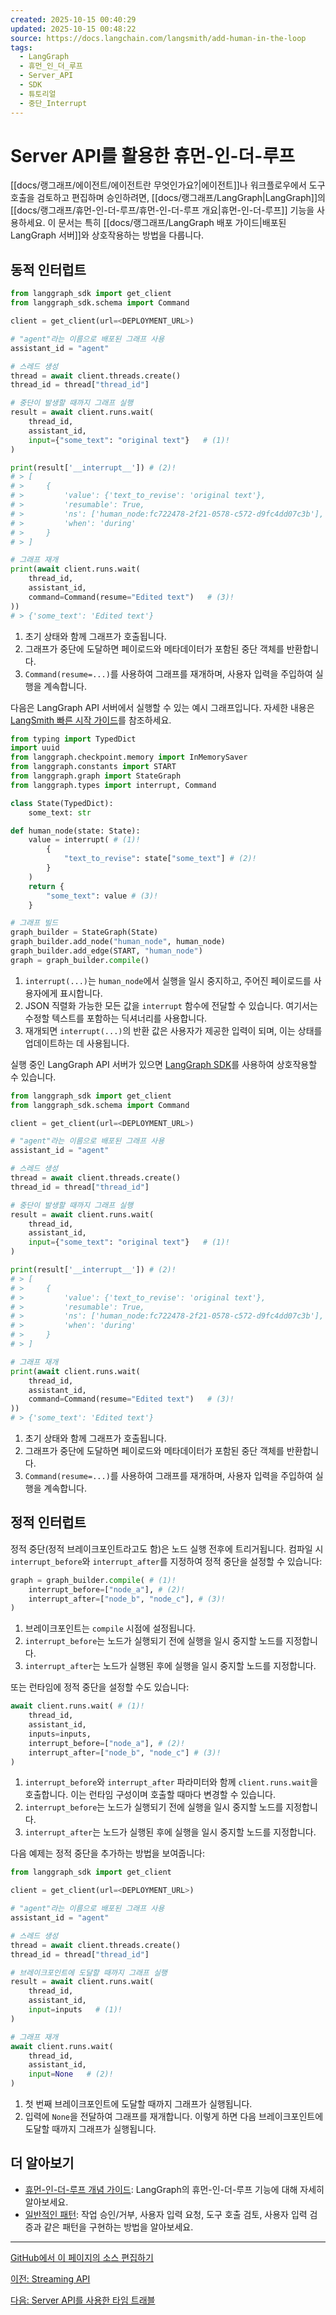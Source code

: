 ```yaml
---
created: 2025-10-15 00:40:29
updated: 2025-10-15 00:48:22
source: https://docs.langchain.com/langsmith/add-human-in-the-loop
tags:
  - LangGraph
  - 휴먼_인_더_루프
  - Server_API
  - SDK
  - 튜토리얼
  - 중단_Interrupt
---
```

# Server API를 활용한 휴먼-인-더-루프

[[docs/랭그래프/에이전트/에이전트란 무엇인가요?|에이전트]]나 워크플로우에서 도구 호출을 검토하고 편집하며 승인하려면, [[docs/랭그래프/LangGraph|LangGraph]]의 [[docs/랭그래프/휴먼-인-더-루프/휴먼-인-더-루프 개요|휴먼-인-더-루프]] 기능을 사용하세요. 이 문서는 특히 [[docs/랭그래프/LangGraph 배포 가이드|배포된 LangGraph 서버]]와 상호작용하는 방법을 다룹니다.

## 동적 인터럽트

```python
from langgraph_sdk import get_client
from langgraph_sdk.schema import Command

client = get_client(url=<DEPLOYMENT_URL>)

# "agent"라는 이름으로 배포된 그래프 사용
assistant_id = "agent"

# 스레드 생성
thread = await client.threads.create()
thread_id = thread["thread_id"]

# 중단이 발생할 때까지 그래프 실행
result = await client.runs.wait(
    thread_id,
    assistant_id,
    input={"some_text": "original text"}   # (1)!
)

print(result['__interrupt__']) # (2)!
# > [
# >     {
# >         'value': {'text_to_revise': 'original text'},
# >         'resumable': True,
# >         'ns': ['human_node:fc722478-2f21-0578-c572-d9fc4dd07c3b'],
# >         'when': 'during'
# >     }
# > ]

# 그래프 재개
print(await client.runs.wait(
    thread_id,
    assistant_id,
    command=Command(resume="Edited text")   # (3)!
))
# > {'some_text': 'Edited text'}
```

1. 초기 상태와 함께 그래프가 호출됩니다.
2. 그래프가 중단에 도달하면 페이로드와 메타데이터가 포함된 중단 객체를 반환합니다.
3. `Command(resume=...)`를 사용하여 그래프를 재개하며, 사용자 입력을 주입하여 실행을 계속합니다.

다음은 LangGraph API 서버에서 실행할 수 있는 예시 그래프입니다. 자세한 내용은 [LangSmith 빠른 시작 가이드](https://docs.langchain.com/langsmith/deployment-quickstart)를 참조하세요.

```python
from typing import TypedDict
import uuid
from langgraph.checkpoint.memory import InMemorySaver
from langgraph.constants import START
from langgraph.graph import StateGraph
from langgraph.types import interrupt, Command

class State(TypedDict):
    some_text: str

def human_node(state: State):
    value = interrupt( # (1)!
        {
            "text_to_revise": state["some_text"] # (2)!
        }
    )
    return {
        "some_text": value # (3)!
    }

# 그래프 빌드
graph_builder = StateGraph(State)
graph_builder.add_node("human_node", human_node)
graph_builder.add_edge(START, "human_node")
graph = graph_builder.compile()
```

1. `interrupt(...)`는 `human_node`에서 실행을 일시 중지하고, 주어진 페이로드를 사용자에게 표시합니다.
2. JSON 직렬화 가능한 모든 값을 `interrupt` 함수에 전달할 수 있습니다. 여기서는 수정할 텍스트를 포함하는 딕셔너리를 사용합니다.
3. 재개되면 `interrupt(...)`의 반환 값은 사용자가 제공한 입력이 되며, 이는 상태를 업데이트하는 데 사용됩니다.

실행 중인 LangGraph API 서버가 있으면 [LangGraph SDK](https://docs.langchain.com/langsmith/python-sdk)를 사용하여 상호작용할 수 있습니다.

```python
from langgraph_sdk import get_client
from langgraph_sdk.schema import Command

client = get_client(url=<DEPLOYMENT_URL>)

# "agent"라는 이름으로 배포된 그래프 사용
assistant_id = "agent"

# 스레드 생성
thread = await client.threads.create()
thread_id = thread["thread_id"]

# 중단이 발생할 때까지 그래프 실행
result = await client.runs.wait(
    thread_id,
    assistant_id,
    input={"some_text": "original text"}   # (1)!
)

print(result['__interrupt__']) # (2)!
# > [
# >     {
# >         'value': {'text_to_revise': 'original text'},
# >         'resumable': True,
# >         'ns': ['human_node:fc722478-2f21-0578-c572-d9fc4dd07c3b'],
# >         'when': 'during'
# >     }
# > ]

# 그래프 재개
print(await client.runs.wait(
    thread_id,
    assistant_id,
    command=Command(resume="Edited text")   # (3)!
))
# > {'some_text': 'Edited text'}
```

1. 초기 상태와 함께 그래프가 호출됩니다.
2. 그래프가 중단에 도달하면 페이로드와 메타데이터가 포함된 중단 객체를 반환합니다.
3. `Command(resume=...)`를 사용하여 그래프를 재개하며, 사용자 입력을 주입하여 실행을 계속합니다.

## 정적 인터럽트

정적 중단(정적 브레이크포인트라고도 함)은 노드 실행 전후에 트리거됩니다. 컴파일 시 `interrupt_before`와 `interrupt_after`를 지정하여 정적 중단을 설정할 수 있습니다:

```python
graph = graph_builder.compile( # (1)!
    interrupt_before=["node_a"], # (2)!
    interrupt_after=["node_b", "node_c"], # (3)!
)
```

1. 브레이크포인트는 `compile` 시점에 설정됩니다.
2. `interrupt_before`는 노드가 실행되기 전에 실행을 일시 중지할 노드를 지정합니다.
3. `interrupt_after`는 노드가 실행된 후에 실행을 일시 중지할 노드를 지정합니다.

또는 런타임에 정적 중단을 설정할 수도 있습니다:

```python
await client.runs.wait( # (1)!
    thread_id,
    assistant_id,
    inputs=inputs,
    interrupt_before=["node_a"], # (2)!
    interrupt_after=["node_b", "node_c"] # (3)!
)
```

1. `interrupt_before`와 `interrupt_after` 파라미터와 함께 `client.runs.wait`을 호출합니다. 이는 런타임 구성이며 호출할 때마다 변경할 수 있습니다.
2. `interrupt_before`는 노드가 실행되기 전에 실행을 일시 중지할 노드를 지정합니다.
3. `interrupt_after`는 노드가 실행된 후에 실행을 일시 중지할 노드를 지정합니다.

다음 예제는 정적 중단을 추가하는 방법을 보여줍니다:

```python
from langgraph_sdk import get_client

client = get_client(url=<DEPLOYMENT_URL>)

# "agent"라는 이름으로 배포된 그래프 사용
assistant_id = "agent"

# 스레드 생성
thread = await client.threads.create()
thread_id = thread["thread_id"]

# 브레이크포인트에 도달할 때까지 그래프 실행
result = await client.runs.wait(
    thread_id,
    assistant_id,
    input=inputs   # (1)!
)

# 그래프 재개
await client.runs.wait(
    thread_id,
    assistant_id,
    input=None   # (2)!
)
```

1. 첫 번째 브레이크포인트에 도달할 때까지 그래프가 실행됩니다.
2. 입력에 `None`을 전달하여 그래프를 재개합니다. 이렇게 하면 다음 브레이크포인트에 도달할 때까지 그래프가 실행됩니다.

## 더 알아보기

- [휴먼-인-더-루프 개념 가이드](https://docs.langchain.com/oss/python/langgraph/interrupts): LangGraph의 휴먼-인-더-루프 기능에 대해 자세히 알아보세요.
- [일반적인 패턴](https://docs.langchain.com/oss/python/langgraph/interrupts#common-patterns): 작업 승인/거부, 사용자 입력 요청, 도구 호출 검토, 사용자 입력 검증과 같은 패턴을 구현하는 방법을 알아보세요.

---

[GitHub에서 이 페이지의 소스 편집하기](https://github.com/langchain-ai/docs/edit/main/src/langsmith/add-human-in-the-loop.mdx)

[이전: Streaming API](https://docs.langchain.com/langsmith/streaming)

[다음: Server API를 사용한 타임 트래블](https://docs.langchain.com/langsmith/human-in-the-loop-time-travel)
